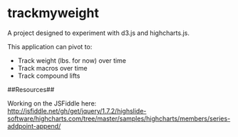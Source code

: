 # trackmyweight
A project designed to experiment with d3.js and highcharts.js.

This application can pivot to:
* Track weight (lbs. for now) over time
* Track macros over time 
* Track compound lifts

##Resources##

Working on the JSFiddle here: http://jsfiddle.net/gh/get/jquery/1.7.2/highslide-software/highcharts.com/tree/master/samples/highcharts/members/series-addpoint-append/
